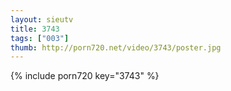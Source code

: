 ```yaml
--- 
layout: sieutv
title: 3743
tags: ["003"]
thumb: http://porn720.net/video/3743/poster.jpg
---
```

{% include porn720 key="3743" %} 
